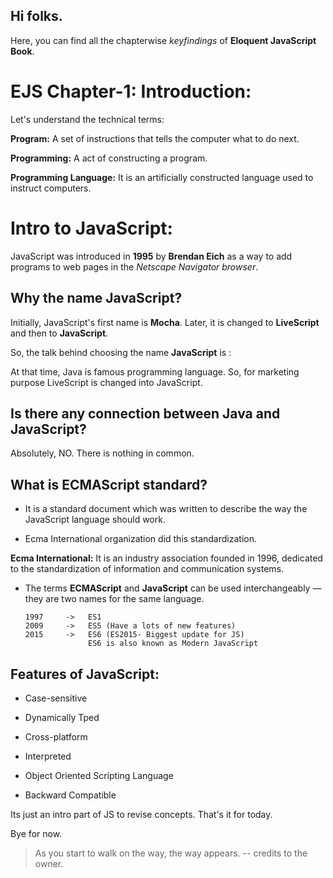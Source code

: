 ## Hi folks.

Here, you can find all the chapterwise *keyfindings* of **Eloquent JavaScript Book**.


# **EJS Chapter-1: Introduction:**

Let's understand the technical terms:

**Program:**   A set of instructions that tells the computer what to do next. 

**Programming:**    A act of constructing a program.

**Programming Language:**    It is an artificially constructed language used to instruct computers.


# **Intro to JavaScript:**


JavaScript was introduced in **1995** by **Brendan Eich** as a way to add programs to web pages in the *Netscape Navigator browser*.

## **Why the name JavaScript?**

Initially, JavaScript's first name is **Mocha**. Later, it is changed to **LiveScript** and then to **JavaScript**.

So,  the talk behind choosing the name **JavaScript** is :

At that time, Java is famous programming language. So, for marketing purpose LiveScript is changed into JavaScript.

## **Is there any connection between Java and JavaScript?**

Absolutely, NO. There is nothing in common.

## **What is ECMAScript standard?**

- It is a standard document which was written to describe the way the JavaScript language should work.

- Ecma International organization did this standardization.

**Ecma International:**  It is an industry association founded in 1996, dedicated to the standardization of information and communication systems.

- The terms **ECMAScript** and **JavaScript** can be used interchangeably — they are two names for the same language.


      1997     ->   ES1 
      2009     ->   ES5 (Have a lots of new features)
      2015     ->   ES6 (ES2015- Biggest update for JS)
                    ES6 is also known as Modern JavaScript


 
## **Features of JavaScript:**


- Case-sensitive

- Dynamically Tped

- Cross-platform

- Interpreted

- Object Oriented Scripting Language

- Backward Compatible


Its just an intro part of JS to revise concepts. That's it for today. 

Bye for now.



> As you start to walk on the way, the way appears.  -- credits to the owner.


